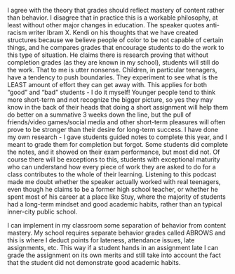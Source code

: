 I agree with the theory that grades should reflect mastery of content rather than behavior. I disagree that in practice this is a workable philosophy, at least without other major changes in education. The speaker quotes anti-racism writer Ibram X. Kendi on his thoughts that we have created structures because we believe people of color to be not capable of certain things, and he compares grades that encourage students to do the work to this type of situation. He claims there is research proving that without completion grades (as they are known in my school), students will still do the work. That to me is utter nonsense. Children, in particular teenagers, have a tendency to push boundaries. They experiment to see what is the LEAST amount of effort they can get away with. This applies for both “good” and “bad” students - I do it myself! Younger people tend to think more short-term and not recognize the bigger picture, so yes they may know in the back of their heads that doing a short assignment will help them do better on a summative 3 weeks down the line, but the pull of friends/video games/social media and other short-term pleasures will often prove to be stronger than their desire for long-term success. I have done my own research - I gave students guided notes to complete this year, and I meant to grade them for completion but forgot. Some students did complete the notes, and it showed on their exam performance, but most did not. Of course there will be exceptions to this, students with exceptional maturity who can understand how every piece of work they are asked to do for a class contributes to the whole of their learning. Listening to this podcast made me doubt whether the speaker actually worked with real teenagers, even though he claims to be a former high school teacher, or whether he spent most of his career at a place like Stuy, where the majority of students had a long-term mindset and good academic habits, rather than an typical inner-city public school.

I can implement in my classroom some separation of behavior from content mastery. My school requires separate behavior grades called ABROWS and this is where I deduct points for lateness, attendance issues, late assignments, etc. This way if a student hands in an assignment late I can grade the assignment on its own merits and still take into account the fact that the student did not demonstrate good academic habits.
